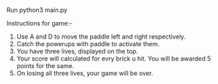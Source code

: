 Run python3 main.py

Instructions for game:-

1. Use A and D to move the paddle left and right respectively.
2. Catch the powerups with paddle to activate them.
3. You have three lives, displayed on the top.
4. Your score will calculated for evry brick u hit. You will be awarded 5 points for the same.
5. On losing all three lives, your game will be over.
